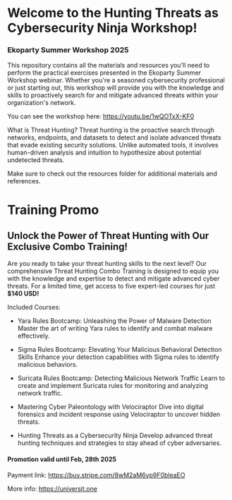 # Welcome to the Hunting Threats as Cybersecurity Ninja Workshop! 
### Ekoparty Summer Workshop 2025

This repository contains all the materials and resources you'll need to perform the practical exercises presented in the Ekoparty Summer Workshop webinar. Whether you're a seasoned cybersecurity professional or just starting out, this workshop will provide you with the knowledge and skills to proactively search for and mitigate advanced threats within your organization's network.

You can see the workshop here: https://youtu.be/1wQOTxX-KF0 

What is Threat Hunting?
Threat hunting is the proactive search through networks, endpoints, and datasets to detect and isolate advanced threats that evade existing security solutions. Unlike automated tools, it involves human-driven analysis and intuition to hypothesize about potential undetected threats.

Make sure to check out the resources folder for additional materials and references.



# Training Promo
## Unlock the Power of Threat Hunting with Our Exclusive Combo Training!

Are you ready to take your threat hunting skills to the next level? Our comprehensive Threat Hunting Combo Training is designed to equip you with the knowledge and expertise to detect and mitigate advanced cyber threats. For a limited time, get access to five expert-led courses for just **$140 USD!**

Included Courses:
- Yara Rules Bootcamp: Unleashing the Power of Malware Detection Master the art of writing Yara rules to identify and combat malware effectively.

- Sigma Rules Bootcamp: Elevating Your Malicious Behavioral Detection Skills Enhance your detection capabilities with Sigma rules to identify malicious behaviors.

- Suricata Rules Bootcamp: Detecting Malicious Network Traffic Learn to create and implement Suricata rules for monitoring and analyzing network traffic.

- Mastering Cyber Paleontology with Velociraptor Dive into digital forensics and incident response using Velociraptor to uncover hidden threats.

- Hunting Threats as a Cybersecurity Ninja Develop advanced threat hunting techniques and strategies to stay ahead of cyber adversaries.

#### Promotion valid until Feb, 28th 2025

Payment link: https://buy.stripe.com/8wM2aM6yp9F0bleaEO

More info: https://universit.one
